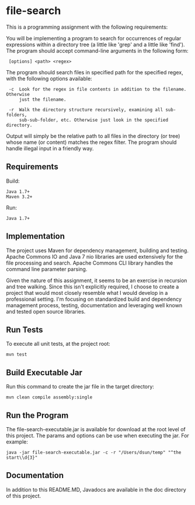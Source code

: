file-search
===========
This is a programming assignment with the following requirements:

You will be implementing a program to search for occurrences of regular
expressions within a directory tree (a little like 'grep' and a little like
'find'). The program should accept command-line arguments in the following
form:
 
     [options] <path> <regex>
    
The program should search files in specified path for the specified regex, with
the following options available:
 
     -c  Look for the regex in file contents in addition to the filename. Otherwise
     	 just the filename.
 
     -r  Walk the directory structure recursively, examining all sub-folders,
         sub-sub-folder, etc. Otherwise just look in the specified directory.
        
Output will simply be the relative path to all files in the directory (or tree)
whose name (or content) matches the regex filter. The program should handle
illegal input in a friendly way.


Requirements
------------ 
Build:

    Java 1.7+
	Maven 3.2+
	
Run:

    Java 1.7+

Implementation
--------------
The project uses Maven for dependency management, building and testing.  Apache Commons IO and Java 7 nio libraries are used extensively for the file processing and search. Apache Commons CLI library handles the command line parameter parsing.

Given the nature of this assignment, it seems to be an exercise in recursion and tree walking.  Since this isn't explicitly required, I choose to create a project that would most closely resemble what I would develop in a professional setting.  I'm focusing on standardized build and dependency management process, testing, documentation and leveraging well known and tested open source libraries.

Run Tests
------------
To execute all unit tests, at the project root:

    mvn test

Build Executable Jar
--------------------
Run this command to create the jar file in the target directory:

    mvn clean compile assembly:single
 	
Run the Program
---------------
The file-search-executable.jar is available for download at the root level of this project. The params and options can be use when executing the jar. For example:

    java -jar file-search-executable.jar -c -r "/Users/dsun/temp" "^the start\\d{3}"

Documentation
--------------
In addition to this README.MD, Javadocs are available in the doc directory of this project.
